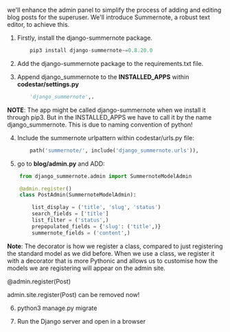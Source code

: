 we'll enhance the admin panel to simplify the process of adding and editing blog posts for the superuser. We'll introduce Summernote, a robust text editor, to achieve this.

1. Firstly, install the django-summernote package.
    ```python
        pip3 install django-summernote~=0.8.20.0
    ```

2. Add the django-summernote package to the requirements.txt file.

3. Append django_summernote to the **INSTALLED_APPS** within **codestar/settings.py**
    ```python
        'django_summernote',.
    ```
**NOTE**: The app might be called django-summernote when we install it through pip3. But in the INSTALLED_APPS we have to call it by the name django_summernote.
This is due to naming convention of python!

4. Include the summernote urlpattern within codestar/urls.py file:
    ```python
        path('summernote/', include('django_summernote.urls')),
    ```

5. go to **blog/admin.py** and ADD:
```python 
    from django_summernote.admin import SummernoteModelAdmin

    @admin.register()
    class PostAdmin(SummernoteModelAdmin):

        list_display = ('title', 'slug', 'status')
        search_fields = ['title']
        list_filter = ('status',)
        prepopulated_fields = {'slug': ('title',)}
        summernote_fields = ('content',)
```
**Note**: The decorator is how we register a class, compared to just registering the standard model as we did before. When we use a class, we register it with a decorator that is more Pythonic and allows us to customise how the models we are registering will appear on the admin site.

@admin.register(Post)

admin.site.register(Post) can be removed now!

6. python3 manage.py migrate

7. Run the Django server and open in a browser